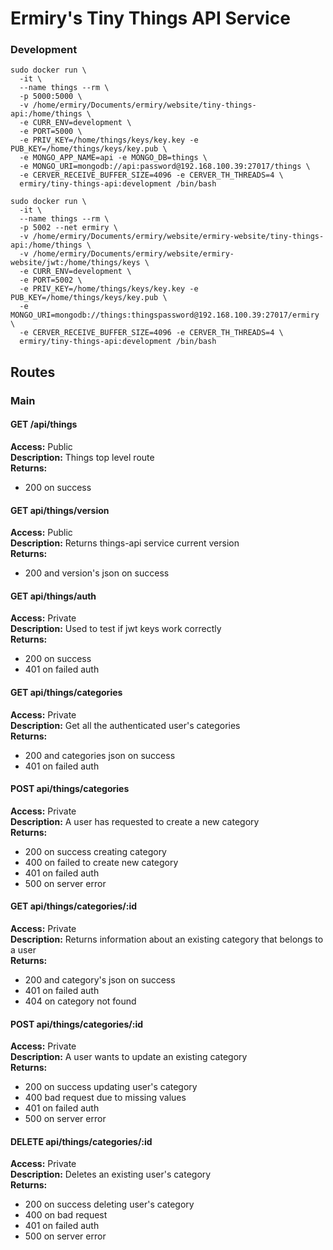 # Ermiry's Tiny Things API Service

### Development
```
sudo docker run \
  -it \
  --name things --rm \
  -p 5000:5000 \
  -v /home/ermiry/Documents/ermiry/website/tiny-things-api:/home/things \
  -e CURR_ENV=development \
  -e PORT=5000 \
  -e PRIV_KEY=/home/things/keys/key.key -e PUB_KEY=/home/things/keys/key.pub \
  -e MONGO_APP_NAME=api -e MONGO_DB=things \
  -e MONGO_URI=mongodb://api:password@192.168.100.39:27017/things \
  -e CERVER_RECEIVE_BUFFER_SIZE=4096 -e CERVER_TH_THREADS=4 \
  ermiry/tiny-things-api:development /bin/bash
```

```
sudo docker run \
  -it \
  --name things --rm \
  -p 5002 --net ermiry \
  -v /home/ermiry/Documents/ermiry/website/ermiry-website/tiny-things-api:/home/things \
  -v /home/ermiry/Documents/ermiry/website/ermiry-website/jwt:/home/things/keys \
  -e CURR_ENV=development \
  -e PORT=5002 \
  -e PRIV_KEY=/home/things/keys/key.key -e PUB_KEY=/home/things/keys/key.pub \
  -e MONGO_URI=mongodb://things:thingspassword@192.168.100.39:27017/ermiry \
  -e CERVER_RECEIVE_BUFFER_SIZE=4096 -e CERVER_TH_THREADS=4 \
  ermiry/tiny-things-api:development /bin/bash
```

## Routes

### Main

#### GET /api/things
**Access:** Public \
**Description:** Things top level route \
**Returns:**
  - 200 on success

#### GET api/things/version
**Access:** Public \
**Description:** Returns things-api service current version \
**Returns:**
  - 200 and version's json on success

#### GET api/things/auth
**Access:** Private \
**Description:** Used to test if jwt keys work correctly \
**Returns:**
  - 200 on success
  - 401 on failed auth

#### GET api/things/categories
**Access:** Private \
**Description:** Get all the authenticated user's categories \
**Returns:**
  - 200 and categories json on success
  - 401 on failed auth

#### POST api/things/categories
**Access:** Private \
**Description:** A user has requested to create a new category \
**Returns:**
  - 200 on success creating category
  - 400 on failed to create new category
  - 401 on failed auth
  - 500 on server error

#### GET api/things/categories/:id
**Access:** Private \
**Description:** Returns information about an existing category that belongs to a user \
**Returns:**
  - 200 and category's json on success
  - 401 on failed auth
  - 404 on category not found

#### POST api/things/categories/:id
**Access:** Private \
**Description:** A user wants to update an existing category \
**Returns:**
  - 200 on success updating user's category
  - 400 bad request due to missing values
  - 401 on failed auth
  - 500 on server error

#### DELETE api/things/categories/:id
**Access:** Private \
**Description:** Deletes an existing user's category \
**Returns:**
  - 200 on success deleting user's category
  - 400 on bad request
  - 401 on failed auth
  - 500 on server error